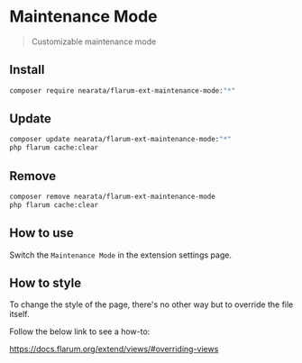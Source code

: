# Maintenance Mode

> Customizable maintenance mode

## Install

```sh
composer require nearata/flarum-ext-maintenance-mode:"*"
```

## Update

```sh
composer update nearata/flarum-ext-maintenance-mode:"*"
php flarum cache:clear
```

## Remove

```sh
composer remove nearata/flarum-ext-maintenance-mode
php flarum cache:clear
```

## How to use

Switch the `Maintenance Mode` in the extension settings page.

## How to style

To change the style of the page, there's no other way but to override the file itself.

Follow the below link to see a how-to:

https://docs.flarum.org/extend/views/#overriding-views
